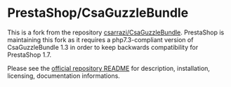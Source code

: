 PrestaShop/CsaGuzzleBundle
==========================

This is a fork from the repository [csarrazi/CsaGuzzleBundle](https://github.com/csarrazi/CsaGuzzleBundle). PrestaShop is maintaining this fork as it requires a php7.3-compliant version of CsaGuzzleBundle 1.3 in order to keep backwards compatibility for PrestaShop 1.7.

Please see the [official repository README](https://github.com/csarrazi/CsaGuzzleBundle/blob/1.3/README.md) for description, installation, licensing, documentation informations.